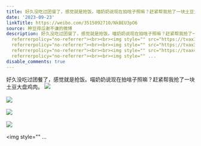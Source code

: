 ```yaml
---
title: 好久没吃过团餐了，感觉就是抢饭。喵奶奶说现在拍啥子照嘛？赶紧帮我抢了一块土豆大盘鸡肉。 [图片][图片][图片][图片][图片][图片]
date: '2023-09-23'
linkTitle: https://weibo.com/3515092710/NkBEU3pO6
source: 种豆得瓜谢不谦的微博
description: 好久没吃过团餐了，感觉就是抢饭。喵奶奶说现在拍啥子照嘛？赶紧帮我抢了一块土豆大盘鸡肉。 <img style="" src="https://tvax2.sinaimg.cn/large/d1840ee6ly1hi6f3zrc4xj22eo37k4qr.jpg"
  referrerpolicy="no-referrer"><br><br><img style="" src="https://tvax1.sinaimg.cn/large/d1840ee6ly1hi6f43dqyfj237k2eohdu.jpg"
  referrerpolicy="no-referrer"><br><br><img style="" src="https://tvax3.sinaimg.cn/large/d1840ee6ly1hi6f496vouj22bc334b2a.jpg"
  referrerpolicy="no-referrer"><br><br><img style="" src="https://tvax4.sinaimg.cn/large/d1840ee6ly1hi6f4d3bxzj237k2eokjm.jpg"
  referrerpolicy="no-referrer"><br><br><img style="" ...
disable_comments: true
---
```

好久没吃过团餐了，感觉就是抢饭。喵奶奶说现在拍啥子照嘛？赶紧帮我抢了一块土豆大盘鸡肉。 <img style="" src="https://tvax2.sinaimg.cn/large/d1840ee6ly1hi6f3zrc4xj22eo37k4qr.jpg" referrerpolicy="no-referrer"><br><br><img style="" src="https://tvax1.sinaimg.cn/large/d1840ee6ly1hi6f43dqyfj237k2eohdu.jpg" referrerpolicy="no-referrer"><br><br><img style="" src="https://tvax3.sinaimg.cn/large/d1840ee6ly1hi6f496vouj22bc334b2a.jpg" referrerpolicy="no-referrer"><br><br><img style="" src="https://tvax4.sinaimg.cn/large/d1840ee6ly1hi6f4d3bxzj237k2eokjm.jpg" referrerpolicy="no-referrer"><br><br><img style="" ...
